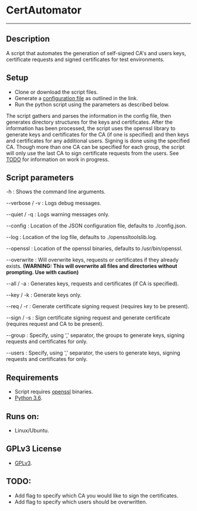 # CertAutomator
---
## Description
A script that automates the generation of self-signed CA's and users keys, certificate requests and signed certificates for test environments.

## Setup

* Clone or download the script files.
* Generate a [configuration file](https://github.com/chrisl84/certautomator/blob/master/config_file_description) as outlined in the link.
* Run the python script using the parameters as described below.

The script gathers and parses the information in the config file, then generates directory structures for the keys and certificates. 
After the information has been processed, the script uses the openssl library to generate keys and certificates for the CA (if one is specified) and then keys and certificates for any additional users. 
Signing is done using the specified CA. 
Though more than one CA can be specified for each group, the script will only use the last CA to sign certificate requests from the users. See [TODO](#todo) for information on work in progress. 

## Script parameters

-h : Shows the command line arguments.

--verbose / -v : Logs debug messages.

--quiet / -q : Logs warning messages only.

--config : Location of the JSON configuration file, defaults to ./config.json.

--log : Location of the log file, defaults to ./openssltoolslib.log.

--openssl : Location of the openssl binaries, defaults to /usr/bin/openssl.

--overwrite : Will overwrite keys, requests or certificates if they already exists.
__**(WARNING: This will overwrite all files and directories without prompting. Use with caution)**__

--all / -a : Generates keys, requests and certificates (if CA is specified).

--key / -k : Generate keys only.

--req / -r : Generate certificate signing request (requires key to be present).

--sign / -s : Sign certificate signing request and generate certificate (requires request and CA to be present).

--group : Specify, using ',' separator, the groups to generate keys, signing requests and certificates for only.

--users : Specify, using ',' separator, the users to generate keys, signing requests and certificates for only.

## Requirements
* Script requires [openssl](https://www.openssl.org) binaries. 
* [Python 3.6](https://www.python.org/).

## Runs on:
* Linux/Ubuntu.

## GPLv3 License
* [GPLv3](http://www.gnu.org/licenses/).


## <a name="todo"></a>TODO:
* Add flag to specify which CA you would like to sign the certificates.
* Add flag to specify which users should be overwritten.

